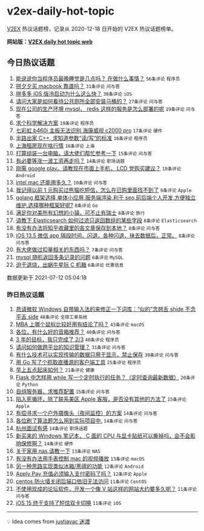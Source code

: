 # v2ex-daily-hot-topic

[V2EX](https://www.v2ex.com/) 热议话题榜，记录从 2020-12-18 日开始的 V2EX 热议话题榜单。

**网站版：[V2EX daily hot topic web](https://boojack.github.io/v2ex-daily-hot-topic-web/)**

## 今日热议话题

<!-- TODAY BEGIN -->

1. [能说说你当程序员最晚睡觉是几点吗？ 在做什么事情？](https://www.v2ex.com/t/788925) `56条评论` `程序员`
1. [拼夕夕买 macbook 靠谱吗？](https://www.v2ex.com/t/788920) `31条评论` `问与答`
1. [拼多多 iOS 版冷启动为什么这么快？](https://www.v2ex.com/t/788942) `30条评论` `iOS`
1. [请问大家是如何看待公共厕所全部安装马桶的？](https://www.v2ex.com/t/788972) `27条评论` `问与答`
1. [现在公司的生产环境 mysql， redis 这样的服务是怎么部署的呢](https://www.v2ex.com/t/788949) `19条评论` `问与答`
1. [求个科学解决方案](https://www.v2ex.com/t/788940) `19条评论` `程序员`
1. [七彩虹 b460i 主板无法识别 海康威视 c2000 pro](https://www.v2ex.com/t/788944) `17条评论` `硬件`
1. [半路出家 C++, 求知道参数“读/写”的标准](https://www.v2ex.com/t/788934) `16条评论` `程序员`
1. [上海租房现在啥行情](https://www.v2ex.com/t/788921) `16条评论` `上海`
1. [打算组装一台电脑，请大佬们帮忙参考一下](https://www.v2ex.com/t/788943) `15条评论` `问与答`
1. [有必要等涨一波工资再走吗？](https://www.v2ex.com/t/788946) `14条评论` `职场话题`
1. [刚需 google play。请教现在市面上手机， LCD 党购买建议？](https://www.v2ex.com/t/788973) `10条评论` `Android`
1. [intel mac 还能用多久？](https://www.v2ex.com/t/788936) `10条评论` `问与答`
1. [我记得以前 1 元购买过熊猫吃短信，怎么在已购里面找不到了](https://www.v2ex.com/t/788980) `9条评论` `Apple`
1. [golang 框架选择,单体小应用,服务端渲染,利于 seo,前后端个人开发,方便独立维护.选择哪种框架好呢?](https://www.v2ex.com/t/788971) `8条评论` `Go`
1. [满足你对美所有幻想的小镇，可不止有瑞士](https://www.v2ex.com/t/788958) `8条评论` `旅行`
1. [请教下 Elasticsearch 如何过滤只返回数组的某些字段](https://www.v2ex.com/t/788938) `8条评论` `Elasticsearch`
1. [有没有办法将知乎收藏里的各文章保存到本地？](https://www.v2ex.com/t/788922) `8条评论` `问与答`
1. [iOS 13.5 微信 app 隔段时间，闪退，各种闪退，抹去数据后，正常。](https://www.v2ex.com/t/788919) `8条评论` `问与答`
1. [有大佬做过扣量相关的东西吗？](https://www.v2ex.com/t/788926) `7条评论` `问与答`
1. [mysql 随机返回多条记录的问题](https://www.v2ex.com/t/788960) `6条评论` `MySQL`
1. [迫于退烧，出蜗牛星际 C 机箱](https://www.v2ex.com/t/788950) `6条评论` `优惠信息`

数据更新于 2021-07-12 05:04:18

<!-- TODAY END -->

### 昨日热议话题

<!-- YESTERDAY BEGIN -->

1. [恳请微软 Windows 自带输入法的来修正一下词库：“似的”念翘舌 shide 不念平舌 side](https://www.v2ex.com/t/788822) `48条评论` `全球工单系统`
1. [MBA 上哪个鼠标比较好用有结论了吗？](https://www.v2ex.com/t/788802) `43条评论` `macOS`
1. [各位，有什么好的音箱推荐？](https://www.v2ex.com/t/788793) `40条评论` `问与答`
1. [3 年的目标，我只完成了 2/3](https://www.v2ex.com/t/788796) `40条评论` `程序员`
1. [请问如何做跨平台的知识管理？](https://www.v2ex.com/t/788826) `31条评论` `问与答`
1. [有什么技术可以实现传输的数据只用于显示，禁止保存](https://www.v2ex.com/t/788887) `30条评论` `问与答`
1. [用 Go 写了个抓取直播源的客户端工具](https://www.v2ex.com/t/788806) `25条评论` `程序员`
1. [早上五点起床如何？](https://www.v2ex.com/t/788874) `21条评论` `健康`
1. [Flask 中怎样用 while 写一个定时执行的任务？（定时查询最新数据）](https://www.v2ex.com/t/788811) `20条评论` `Python`
1. [自组服务器，求推荐配置](https://www.v2ex.com/t/788827) `15条评论` `问与答`
1. [陷入死循环，除了联系美区 Apple 客服，是否没有其他的方法了](https://www.v2ex.com/t/788885) `15条评论` `Apple`
1. [有偿寻求一个户外摄像头（夜间监控）的方案](https://www.v2ex.com/t/788903) `14条评论` `问与答`
1. [各位刷了算法题怎么用到实际项目中.](https://www.v2ex.com/t/788868) `14条评论` `问与答`
1. [杭州面试有感](https://www.v2ex.com/t/788865) `14条评论` `职场话题`
1. [新买来的 Windows 笔记本， C 面的 CPU 与显卡贴纸可以撕掉吗，会不会影响保修啊？](https://www.v2ex.com/t/788794) `14条评论` `硬件`
1. [关于家用 nas,请教一下](https://www.v2ex.com/t/788851) `13条评论` `NAS`
1. [有没有办法用手表控制 mac 的视频播放](https://www.v2ex.com/t/788820) `13条评论` `macOS`
1. [另一种思路实现类似冰箱/黑阈的功能](https://www.v2ex.com/t/788902) `12条评论` `Android`
1. [Apply Pay 充值必须输入支付密码了吗？](https://www.v2ex.com/t/788795) `12条评论` `Apple`
1. [centos 防火墙关闭后端口依旧无法访问](https://www.v2ex.com/t/788849) `11条评论` `CentOS`
1. [不使用现成的论坛软件，开发一个像 V 站这样的网站大约要多久呢？](https://www.v2ex.com/t/788836) `11条评论` `问与答`
1. [iOS 15 终于支持了短信双卡切换](https://www.v2ex.com/t/788816) `11条评论` `iOS`

<!-- YESTERDAY END -->

---

💡 Idea comes from [justjavac 迷渡](https://github.com/justjavac/)
